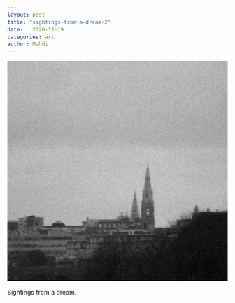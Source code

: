 ```yaml
---
layout: post
title: "sightings-from-a-dream-2"
date:   2020-12-19
categories: art
author: Mahdi
---
```


![sightings-from-a-dream-2](/img/arts/sightings-from-a-dream-2.jpg)

<span class='image-details'>
Sightings from a dream.
</span>
